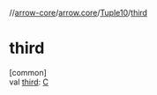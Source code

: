 //[arrow-core](../../../index.md)/[arrow.core](../index.md)/[Tuple10](index.md)/[third](third.md)

# third

[common]\
val [third](third.md): [C](index.md)
